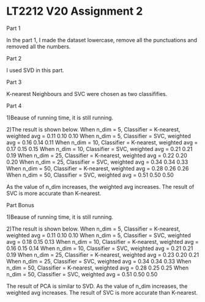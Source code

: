 # LT2212 V20 Assignment 2

Part 1

In the part 1, I made the dataset lowercase, remove all the punctuations and removed all the numbers.


Part 2

I used SVD in this part.


Part 3

K-nearest Neighbours and SVC were chosen as two classififies.

Part 4

1)Beause of running time, it is still running.

2)The result is shown below.
When n_dim = 5, Classifier = K-nearest, weighted avg = 0.11 0.10 0.10
When n_dim = 5, Classifier = SVC, weighted avg = 0.16 0.14 0.11
When n_dim = 10, Classifier = K-nearest, weighted avg = 0.17 0.15 0.15
When n_dim = 10, Classifier = SVC, weighted avg = 0.21 0.21 0.19
When n_dim = 25, Classifier = K-nearest, weighted avg = 0.22 0.20 0.20
When n_dim = 25, Classifier = SVC, weighted avg = 0.34 0.34 0.33
When n_dim = 50, Classifier = K-nearest, weighted avg = 0.28 0.26 0.26
When n_dim = 50, Classifier = SVC, weighted avg = 0.51 0.50 0.50

As the value of n_dim increases, the weighted avg increases. The result of SVC is more accurate than K-nearest.

Part Bonus

1)Beause of running time, it is still running.

2)The result is shown below.
When n_dim = 5, Classifier = K-nearest, weighted avg = 0.11 0.10 0.10
When n_dim = 5, Classifier = SVC, weighted avg = 0.18 0.15 0.13
When n_dim = 10, Classifier = K-nearest, weighted avg = 0.16 0.15 0.14
When n_dim = 10, Classifier = SVC, weighted avg = 0.21 0.21 0.19
When n_dim = 25, Classifier = K-nearest, weighted avg = 0.23 0.20 0.21
When n_dim = 25, Classifier = SVC, weighted avg = 0.34 0.34 0.33
When n_dim = 50, Classifier = K-nearest, weighted avg = 0.28 0.25 0.25
When n_dim = 50, Classifier = SVC, weighted avg = 0.51 0.50 0.50

The result of PCA is similar to SVD. As the value of n_dim increases, the weighted avg increases. The result of SVC is more accurate than K-nearest.
